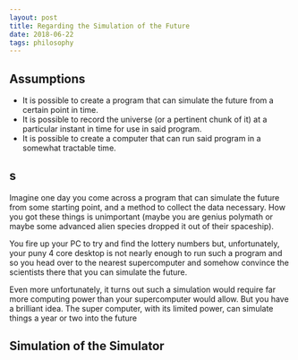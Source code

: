 ```yaml
---
layout: post
title: Regarding the Simulation of the Future
date: 2018-06-22
tags: philosophy
---
```

## Assumptions
- It is possible to create a program that can simulate the future from a certain point in time.
- It is possible to record the universe (or a pertinent chunk of it) at a particular instant in time for use in said program.
- It is possible to create a computer that can run said program in a somewhat tractable time.

## s
Imagine one day you come across a program that can simulate the future from some starting point, and a method to collect the data necessary. How you got these things is unimportant (maybe you are genius polymath or maybe some advanced alien species dropped it out of their spaceship).

You fire up your PC to try and find the lottery numbers but, unfortunately, your puny 4 core desktop is not nearly enough to run such a program and so you head over to the nearest supercomputer and somehow convince the scientists there that you can simulate the future.

Even more unfortunately, it turns out such a simulation would require far more computing power than your supercomputer would allow. But you have a brilliant idea. The super computer, with its limited power, can simulate things a year or two into the future

## Simulation of the Simulator

